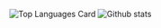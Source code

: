 ![Top Languages Card](https://github-readme-stats.vercel.app/api/top-langs/?username=HaniyeMollaei&layout=compact)
![Github stats](https://github-readme-stats.vercel.app/api?username=HaniyeMollaei&theme=highcontrast&show_icons=true&count_private=true)
<!--
**HaniyeMollaei/HaniyeMollaei** is a ✨ _special_ ✨ repository because its `README.md` (this file) appears on your GitHub profile.

Here are some ideas to get you started:

- 🔭 I’m currently working on ...
- 🌱 I’m currently learning ...
- 👯 I’m looking to collaborate on ...
- 🤔 I’m looking for help with ...
- 💬 Ask me about ...
- 📫 How to reach me: ...
- 😄 Pronouns: ...
- ⚡ Fun fact: ...
-->
